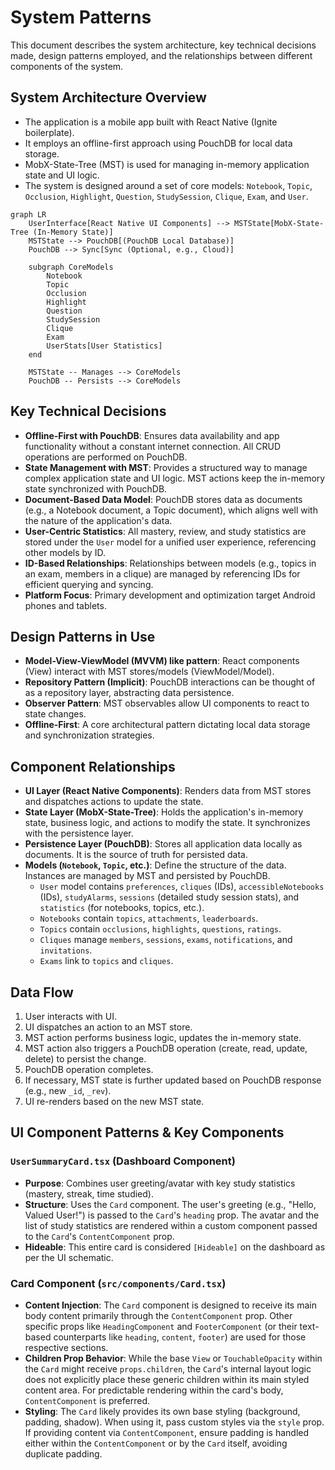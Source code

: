 # System Patterns

This document describes the system architecture, key technical decisions made, design patterns employed, and the relationships between different components of the system.

## System Architecture Overview

- The application is a mobile app built with React Native (Ignite boilerplate).
- It employs an offline-first approach using PouchDB for local data storage.
- MobX-State-Tree (MST) is used for managing in-memory application state and UI logic.
- The system is designed around a set of core models: `Notebook`, `Topic`, `Occlusion`, `Highlight`, `Question`, `StudySession`, `Clique`, `Exam`, and `User`.

```mermaid
graph LR
    UserInterface[React Native UI Components] --> MSTState[MobX-State-Tree (In-Memory State)]
    MSTState --> PouchDB[(PouchDB Local Database)]
    PouchDB --> Sync[Sync (Optional, e.g., Cloud)]

    subgraph CoreModels
        Notebook
        Topic
        Occlusion
        Highlight
        Question
        StudySession
        Clique
        Exam
        UserStats[User Statistics]
    end

    MSTState -- Manages --> CoreModels
    PouchDB -- Persists --> CoreModels
```

## Key Technical Decisions

- **Offline-First with PouchDB**: Ensures data availability and app functionality without a constant internet connection. All CRUD operations are performed on PouchDB.
- **State Management with MST**: Provides a structured way to manage complex application state and UI logic. MST actions keep the in-memory state synchronized with PouchDB.
- **Document-Based Data Model**: PouchDB stores data as documents (e.g., a Notebook document, a Topic document), which aligns well with the nature of the application's data.
- **User-Centric Statistics**: All mastery, review, and study statistics are stored under the `User` model for a unified user experience, referencing other models by ID.
- **ID-Based Relationships**: Relationships between models (e.g., topics in an exam, members in a clique) are managed by referencing IDs for efficient querying and syncing.
- **Platform Focus**: Primary development and optimization target Android phones and tablets.

## Design Patterns in Use

- **Model-View-ViewModel (MVVM) like pattern**: React components (View) interact with MST stores/models (ViewModel/Model).
- **Repository Pattern (Implicit)**: PouchDB interactions can be thought of as a repository layer, abstracting data persistence.
- **Observer Pattern**: MST observables allow UI components to react to state changes.
- **Offline-First**: A core architectural pattern dictating local data storage and synchronization strategies.

## Component Relationships

- **UI Layer (React Native Components)**: Renders data from MST stores and dispatches actions to update the state.
- **State Layer (MobX-State-Tree)**: Holds the application's in-memory state, business logic, and actions to modify the state. It synchronizes with the persistence layer.
- **Persistence Layer (PouchDB)**: Stores all application data locally as documents. It is the source of truth for persisted data.
- **Models (`Notebook`, `Topic`, etc.)**: Define the structure of the data. Instances are managed by MST and persisted by PouchDB.
  - `User` model contains `preferences`, `cliques` (IDs), `accessibleNotebooks` (IDs), `studyAlarms`, `sessions` (detailed study session stats), and `statistics` (for notebooks, topics, etc.).
  - `Notebooks` contain `topics`, `attachments`, `leaderboards`.
  - `Topics` contain `occlusions`, `highlights`, `questions`, `ratings`.
  - `Cliques` manage `members`, `sessions`, `exams`, `notifications`, and `invitations`.
  - `Exams` link to `topics` and `cliques`.

## Data Flow

1.  User interacts with UI.
2.  UI dispatches an action to an MST store.
3.  MST action performs business logic, updates the in-memory state.
4.  MST action also triggers a PouchDB operation (create, read, update, delete) to persist the change.
5.  PouchDB operation completes.
6.  If necessary, MST state is further updated based on PouchDB response (e.g., new `_id`, `_rev`).
7.  UI re-renders based on the new MST state.

## UI Component Patterns & Key Components

### `UserSummaryCard.tsx` (Dashboard Component)
- **Purpose**: Combines user greeting/avatar with key study statistics (mastery, streak, time studied).
- **Structure**: Uses the `Card` component. The user's greeting (e.g., "Hello, Valued User!") is passed to the `Card`'s `heading` prop. The avatar and the list of study statistics are rendered within a custom component passed to the `Card`'s `ContentComponent` prop.
- **Hideable**: This entire card is considered `[Hideable]` on the dashboard as per the UI schematic.

### Card Component (`src/components/Card.tsx`)
- **Content Injection**: The `Card` component is designed to receive its main body content primarily through the `ContentComponent` prop. Other specific props like `HeadingComponent` and `FooterComponent` (or their text-based counterparts like `heading`, `content`, `footer`) are used for those respective sections.
- **Children Prop Behavior**: While the base `View` or `TouchableOpacity` within the `Card` might receive `props.children`, the `Card`'s internal layout logic does not explicitly place these generic children within its main styled content area. For predictable rendering within the card's body, `ContentComponent` is preferred.
- **Styling**: The `Card` likely provides its own base styling (background, padding, shadow). When using it, pass custom styles via the `style` prop. If providing content via `ContentComponent`, ensure padding is handled either within the `ContentComponent` or by the `Card` itself, avoiding duplicate padding. 